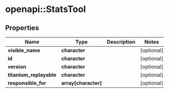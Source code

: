 # openapi::StatsTool


## Properties
Name | Type | Description | Notes
------------ | ------------- | ------------- | -------------
**visible_name** | **character** |  | [optional] 
**id** | **character** |  | [optional] 
**version** | **character** |  | [optional] 
**titanium_replayable** | **character** |  | [optional] 
**responsible_for** | **array[character]** |  | [optional] 



